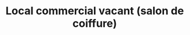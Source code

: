 ---
title: "Local commercial vacant (salon de coiffure)"
url: /athis-mons/local-commercial-vacant-salon-de-coiffure/
shop: Leerstehend
---